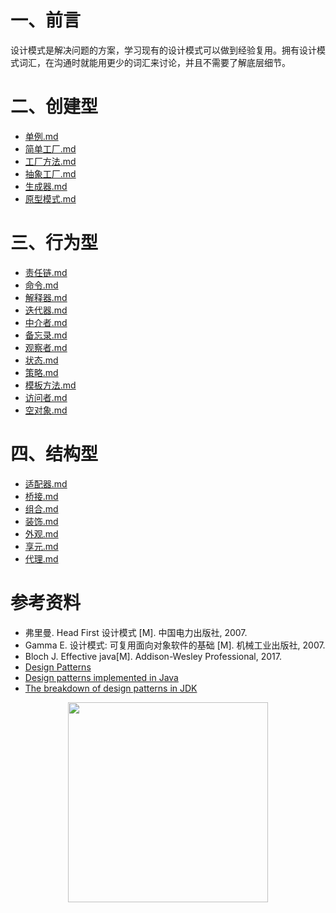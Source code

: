 # 一、前言

设计模式是解决问题的方案，学习现有的设计模式可以做到经验复用。拥有设计模式词汇，在沟通时就能用更少的词汇来讨论，并且不需要了解底层细节。

# 二、创建型

- [单例.md](notes/设计模式%20%20-%20单例.md)
- [简单工厂.md](notes/设计模式%20-%20简单工厂.md)
- [工厂方法.md](notes/设计模式%20-%20工厂方法.md)
- [抽象工厂.md](notes/设计模式%20-%20抽象工厂.md)
- [生成器.md](notes/设计模式%20-%20生成器.md)
- [原型模式.md](notes/设计模式%20-%20原型模式.md)

# 三、行为型

- [责任链.md](notes/设计模式%20-%20责任链.md)
- [命令.md](notes/设计模式%20-%20命令.md)
- [解释器.md](notes/设计模式%20-%20解释器.md)
- [迭代器.md](notes/设计模式%20-%20迭代器.md)
- [中介者.md](notes/设计模式%20-%20中介者.md)
- [备忘录.md](notes/设计模式%20-%20备忘录.md)
- [观察者.md](notes/设计模式%20-%20观察者.md)
- [状态.md](notes/设计模式%20-%20状态.md)
- [策略.md](notes/设计模式%20-%20策略.md)
- [模板方法.md](notes/设计模式%20-%20模板方法.md)
- [访问者.md](notes/设计模式%20-%20访问者.md)
- [空对象.md](notes/设计模式%20-%20空对象.md)

# 四、结构型

- [适配器.md](notes/设计模式%20-%20适配器.md)
- [桥接.md](notes/设计模式%20-%20桥接.md)
- [组合.md](notes/设计模式%20-%20组合.md)
- [装饰.md](notes/设计模式%20-%20装饰.md)
- [外观.md](notes/设计模式%20-%20外观.md)
- [享元.md](notes/设计模式%20-%20享元.md)
- [代理.md](notes/设计模式%20-%20代理.md)

# 参考资料

- 弗里曼. Head First 设计模式 [M]. 中国电力出版社, 2007.
- Gamma E. 设计模式: 可复用面向对象软件的基础 [M]. 机械工业出版社, 2007.
- Bloch J. Effective java[M]. Addison-Wesley Professional, 2017.
- [Design Patterns](http://www.oodesign.com/)
- [Design patterns implemented in Java](http://java-design-patterns.com/)
- [The breakdown of design patterns in JDK](http://www.programering.com/a/MTNxAzMwATY.html)






<div align="center"><img width="320px" src="https://cs-notes-1256109796.cos.ap-guangzhou.myqcloud.com/githubio/公众号二维码-2.png"></img></div>
